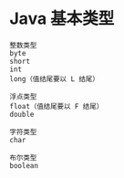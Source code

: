# Java 基本类型
```
整数类型
byte
short
int
long（值结尾要以 L 结尾）
```

```
浮点类型
float（值结尾要以 F 结尾）
double
```

```
字符类型
char
```

```
布尔类型
boolean
```